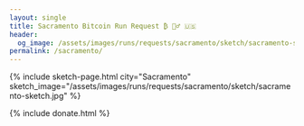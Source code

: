 ```yaml
---
layout: single
title: Sacramento Bitcoin Run Request ₿ 🏃‍♂️ 🇺🇸
header:
  og_image: /assets/images/runs/requests/sacramento/sketch/sacramento-sketch.jpg
permalink: /sacramento/
---
```


{% include sketch-page.html city="Sacramento" sketch_image="/assets/images/runs/requests/sacramento/sketch/sacramento-sketch.jpg" %} 

{% include donate.html %}  
  
  
